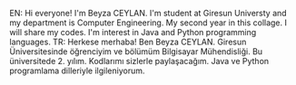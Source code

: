 EN: Hi everyone! I'm Beyza CEYLAN. I'm student at Giresun Universty and my department is Computer Engineering. My second year in this collage. I will share my codes. I'm interest in Java and Python programming languages. 
TR: Herkese merhaba! Ben Beyza CEYLAN. Giresun Üniversitesinde öğrenciyim ve bölümüm Bilgisayar Mühendisliği. Bu üniversitede 2. yılım. Kodlarımı sizlerle paylaşacağım. Java ve Python programlama dilleriyle ilgileniyorum.

<!---
beyzaceylan60/beyzaceylan60 is a ✨ special ✨ repository because its `README.md` (this file) appears on your GitHub profile.
You can click the Preview link to take a look at your changes.
--->
